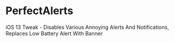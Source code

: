 # PerfectAlerts

iOS 13 Tweak - Disables Various Annoying Alerts And Notifications, Replaces Low Battery Alert With Banner
